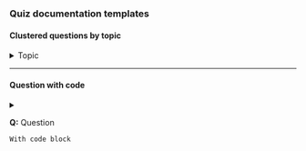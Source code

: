 ### Quiz documentation templates

#### Clustered questions by topic

<details>
<!-- Declare Topic -->
<summary>
Topic
</summary>

<!-- Question 1 -->
<details>
<summary>

**Q:** Question 1

</summary>

**A:**
    Answer 1

</details>
<!-- Question 1 end -->

<!-- Question 2 -->
<details>
<summary>

**Q:** Question 2

</summary>

**A:**
    Answer 2

</details>
<!-- Question 2 end -->

</details>
<!-- End Topic -->

 <hr />

#### Question with code

<!-- Question start -->
<details>
<summary>

**Q:** Question

```
With code block
```

</summary>

**A:**
    Answer

</details>
<!-- End of question -->